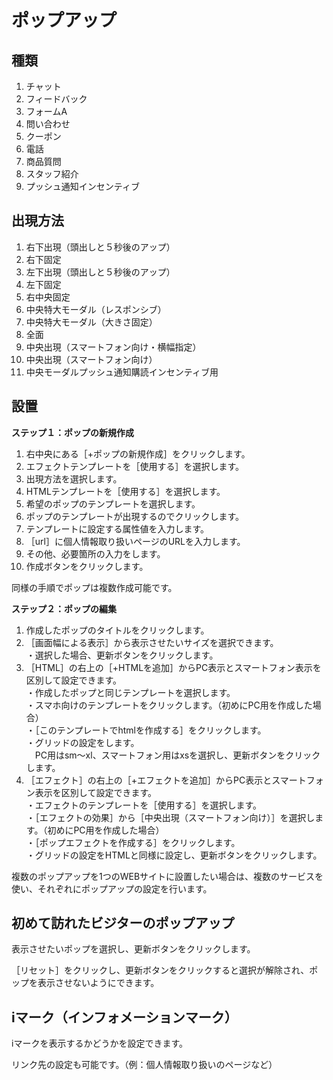 # ポップアップ	
## 種類
1. チャット
2. フィードバック
3. フォームA
4. 問い合わせ
5. クーポン
6. 電話
7. 商品質問
8. スタッフ紹介
9. プッシュ通知インセンティブ


## 出現方法
1. 右下出現（頭出しと５秒後のアップ）
2. 右下固定
3. 左下出現（頭出しと５秒後のアップ）
4. 左下固定
5. 右中央固定
6. 中央特大モーダル（レスポンシブ）
7. 中央特大モーダル（大きさ固定）
8. 全面
9. 中央出現（スマートフォン向け・横幅指定）
10. 中央出現（スマートフォン向け）
11. 中央モーダルプッシュ通知購読インセンティブ用


## 設置

**ステップ１：ポップの新規作成**
1. 右中央にある［+ポップの新規作成］をクリックします。
2. エフェクトテンプレートを［使用する］を選択します。
3. 出現方法を選択します。
4. HTMLテンプレートを［使用する］を選択します。
5. 希望のポップのテンプレートを選択します。
6. ポップのテンプレートが出現するのでクリックします。
7. テンプレートに設定する属性値を入力します。
8. ［url］に個人情報取り扱いページのURLを入力します。
9. その他、必要箇所の入力をします。
10. 作成ボタンをクリックします。

同様の手順でポップは複数作成可能です。


**ステップ２：ポップの編集**
1. 作成したポップのタイトルをクリックします。
2. ［画面幅による表示］から表示させたいサイズを選択できます。  
   ・選択した場合、更新ボタンをクリックします。  
3. ［HTML］の右上の［+HTMLを追加］からPC表示とスマートフォン表示を区別して設定できます。  
   ・作成したポップと同じテンプレートを選択します。  
   ・スマホ向けのテンプレートをクリックします。（初めにPC用を作成した場合）  
   ・［このテンプレートでhtmlを作成する］をクリックします。  
   ・グリッドの設定をします。  
   　PC用はsm～xl、スマートフォン用はxsを選択し、更新ボタンをクリックします。
4. ［エフェクト］の右上の［+エフェクトを追加］からPC表示とスマートフォン表示を区別して設定できます。  
   ・エフェクトのテンプレートを［使用する］を選択します。  
   ・［エフェクトの効果］から［中央出現（スマートフォン向け）］を選択します。（初めにPC用を作成した場合）  
   ・［ポップエフェクトを作成する］をクリックします。  
   ・グリッドの設定をHTMLと同様に設定し、更新ボタンをクリックします。  
   
複数のポップアップを1つのWEBサイトに設置したい場合は、複数のサービスを使い、それぞれにポップアップの設定を行います。	


## 初めて訪れたビジターのポップアップ
表示させたいポップを選択し、更新ボタンをクリックします。

［リセット］をクリックし、更新ボタンをクリックすると選択が解除され、ポップを表示させないようにできます。


## iマーク（インフォメーションマーク）	
iマークを表示するかどうかを設定できます。

リンク先の設定も可能です。（例：個人情報取り扱いのページなど）
